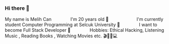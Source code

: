 ### Hi there 👋

<!--
**melihcan1376/melihcan1376** is a ✨ _special_ ✨ repository because its `README.md` (this file) appears on your GitHub profile.

Here are some ideas to get you started:

- 🔭 I’m currently working on ...
- 🌱 I’m currently learning ...
- 👯 I’m looking to collaborate on ...
- 🤔 I’m looking for help with ...
- 💬 Ask me about ...
- 📫 How to reach me: ...
- 😄 Pronouns: ...
- ⚡ Fun fact: ...
-->
My name is Melih Can    
I'm 20 years old 🎂      
I'm currently student Computer Programming at Selcuk University 🏫    
I want to become Full Stack Developer 📌    
Hobbies: Ethical Hacking, Listening Music , Reading Books , Watching Movies etc. 🎬🎵📗💻   
